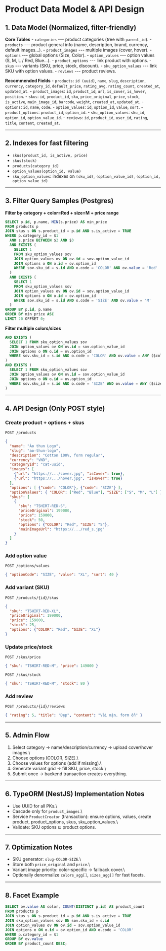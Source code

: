 # Product Data Model & API Design

## 1. Data Model (Normalized, filter-friendly)

**Core Tables** - `categories` --- product categories (tree with
`parent_id`). - `products` --- product general info (name, description,
brand, currency, default images...). - `product_images` --- multiple
images (cover, hover). - `options` --- global options (Size, Color). -
`option_values` --- option values (S, M, L / Red, Blue...). -
`product_options` --- link product with options. - `skus` --- variants
(SKU, price, stock, discount). - `sku_option_values` --- link SKU with
option values. - `reviews` --- product reviews.

**Recommended Fields** - `products`: `id (uuid)`, `name`, `slug`,
`description`, `currency`, `category_id`, `default_price`, `rating_avg`,
`rating_count`, `created_at`, `updated_at`. - `product_images`: `id`,
`product_id`, `url`, `is_cover`, `is_hover`, `position`. - `skus`: `id`,
`product_id`, `sku`, `price_original`, `price`, `stock`, `is_active`,
`main_image_id`, `barcode`, `weight`, `created_at`, `updated_at`. -
`options`: `id`, `name`, `code`. - `option_values`: `id`, `option_id`,
`value`, `sort`. - `product_options`: `product_id`, `option_id`. -
`sku_option_values`: `sku_id`, `option_id`, `option_value_id`. -
`reviews`: `id`, `product_id`, `user_id`, `rating`, `title`, `content`,
`created_at`.

------------------------------------------------------------------------

## 2. Indexes for fast filtering

-   `skus(product_id, is_active, price)`
-   `skus(stock)`
-   `products(category_id)`
-   `option_values(option_id, value)`
-   `sku_option_values`: indexes on `(sku_id)`, `(option_value_id)`,
    `(option_id, option_value_id)`

------------------------------------------------------------------------

## 3. Filter Query Samples (Postgres)

**Filter by category + color=Red + size=M + price range**

``` sql
SELECT p.id, p.name, MIN(s.price) AS min_price
FROM products p
JOIN skus s ON s.product_id = p.id AND s.is_active = TRUE
WHERE p.category_id = $1
  AND s.price BETWEEN $2 AND $3
  AND EXISTS (
    SELECT 1
    FROM sku_option_values sov
    JOIN option_values ov ON ov.id = sov.option_value_id
    JOIN options o ON o.id = ov.option_id
    WHERE sov.sku_id = s.id AND o.code = 'COLOR' AND ov.value = 'Red'
  )
  AND EXISTS (
    SELECT 1
    FROM sku_option_values sov
    JOIN option_values ov ON ov.id = sov.option_value_id
    JOIN options o ON o.id = ov.option_id
    WHERE sov.sku_id = s.id AND o.code = 'SIZE' AND ov.value = 'M'
  )
GROUP BY p.id, p.name
ORDER BY min_price ASC
LIMIT 20 OFFSET 0;
```

**Filter multiple colors/sizes**

``` sql
AND EXISTS (
  SELECT 1 FROM sku_option_values sov
  JOIN option_values ov ON ov.id = sov.option_value_id
  JOIN options o ON o.id = ov.option_id
  WHERE sov.sku_id = s.id AND o.code = 'COLOR' AND ov.value = ANY ($colors)
)
AND EXISTS (
  SELECT 1 FROM sku_option_values sov
  JOIN option_values ov ON ov.id = sov.option_value_id
  JOIN options o ON o.id = ov.option_id
  WHERE sov.sku_id = s.id AND o.code = 'SIZE' AND ov.value = ANY ($sizes)
)
```

------------------------------------------------------------------------

## 4. API Design (Only POST style)

### Create product + options + skus

`POST /products`

``` json
{
  "name": "Áo thun Logo",
  "slug": "ao-thun-logo",
  "description": "Cotton 100%, form regular",
  "currency": "VND",
  "categoryId": "cat-uuid",
  "images": [
    {"url": "https://.../cover.jpg", "isCover": true},
    {"url": "https://.../hover.jpg", "isHover": true}
  ],
  "options": [ {"code": "COLOR"}, {"code": "SIZE"} ],
  "optionValues": { "COLOR": ["Red", "Blue"], "SIZE": ["S", "M", "L"] },
  "skus": [
    {
      "sku": "TSHIRT-RED-S",
      "priceOriginal": 199000,
      "price": 159000,
      "stock": 50,
      "options": {"COLOR": "Red", "SIZE": "S"},
      "mainImageUrl": "https://.../red_s.jpg"
    }
  ]
}
```

### Add option value

`POST /options/values`

``` json
{ "optionCode": "SIZE", "value": "XL", "sort": 40 }
```

### Add variant (SKU)

`POST /products/{id}/skus`

``` json
{
  "sku": "TSHIRT-RED-XL",
  "priceOriginal": 199000,
  "price": 159000,
  "stock": 25,
  "options": {"COLOR": "Red", "SIZE": "XL"}
}
```

### Update price/stock

`POST /skus/price`

``` json
{ "sku": "TSHIRT-RED-M", "price": 149000 }
```

`POST /skus/stock`

``` json
{ "sku": "TSHIRT-RED-M", "stock": 80 }
```

### Add review

`POST /products/{id}/reviews`

``` json
{ "rating": 5, "title": "Đẹp", "content": "Vải mịn, form ổn" }
```

------------------------------------------------------------------------

## 5. Admin Flow

1.  Select category → name/description/currency → upload cover/hover
    images.\
2.  Choose options (COLOR, SIZE).\
3.  Choose values for options (add if missing).\
4.  Generate variant grid → fill SKU, price, stock.\
5.  Submit once → backend transaction creates everything.

------------------------------------------------------------------------

## 6. TypeORM (NestJS) Implementation Notes

-   Use UUID for all PKs.\
-   Cascade only for `product_images`.\
-   Service `ProductCreator` (transaction): ensure options, values,
    create product, product_options, skus, sku_option_values.\
-   Validate: SKU options ⊆ product options.

------------------------------------------------------------------------

## 7. Optimization Notes

-   SKU generator: `slug-COLOR-SIZE`.\
-   Store both `price_original` and `price`.\
-   Variant image priority: color-specific → fallback cover.\
-   Optionally denormalize `colors_agg[]`, `sizes_agg[]` for fast
    facets.

------------------------------------------------------------------------

## 8. Facet Example

``` sql
SELECT ov.value AS color, COUNT(DISTINCT p.id) AS product_count
FROM products p
JOIN skus s ON s.product_id = p.id AND s.is_active = TRUE
JOIN sku_option_values sov ON sov.sku_id = s.id
JOIN option_values ov ON ov.id = sov.option_value_id
JOIN options o ON o.id = ov.option_id AND o.code = 'COLOR'
WHERE p.category_id = $1
GROUP BY ov.value
ORDER BY product_count DESC;
```
